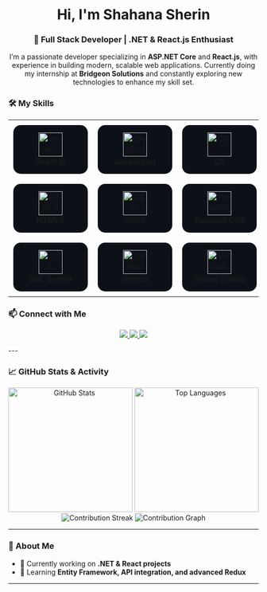 <h1 align="center"> Hi, I'm Shahana Sherin</h1>
<h3 align="center">🚀 Full Stack Developer | .NET & React.js Enthusiast</h3>

<p align="center">
  I’m a passionate developer specializing in <b>ASP.NET Core</b> and <b>React.js</b>, with experience in building modern, scalable web applications.  
  Currently doing my internship at <b>Bridgeon Solutions</b> and constantly exploring new technologies to enhance my skill set.
</p>

### 🛠️ My Skills

<table align="center">
  <tr>
    <td align="center" style="padding:10px;">
      <div style="background:#0d1117; border-radius:15px; padding:15px; width:120px;">
        <img src="https://cdn.jsdelivr.net/gh/devicons/devicon/icons/react/react-original.svg" width="48" height="48" alt="React" /><br/>
        <b>React.js</b>
      </div>
    </td>
    <td align="center" style="padding:10px;">
      <div style="background:#0d1117; border-radius:15px; padding:15px; width:120px;">
        <img src="https://cdn.jsdelivr.net/gh/devicons/devicon/icons/javascript/javascript-original.svg" width="48" height="48" alt="JavaScript" /><br/>
        <b>JavaScript</b>
      </div>
    </td>
    <td align="center" style="padding:10px;">
      <div style="background:#0d1117; border-radius:15px; padding:15px; width:120px;">
        <img src="https://cdn.jsdelivr.net/gh/devicons/devicon/icons/csharp/csharp-original.svg" width="48" height="48" alt="C#" /><br/>
        <b>C#</b>
      </div>
    </td>
    <td align="center" style="padding:10px;">
      <div style="background:#0d1117; border-radius:15px; padding:15px; width:120px;">
        <img src="https://cdn.jsdelivr.net/gh/devicons/devicon/icons/dotnetcore/dotnetcore-original.svg" width="48" height="48" alt=".NET Core" /><br/>
        <b>.NET Core</b>
      </div>
    </td>
  </tr>

  <tr>
    <td align="center" style="padding:10px;">
      <div style="background:#0d1117; border-radius:15px; padding:15px; width:120px;">
        <img src="https://cdn.jsdelivr.net/gh/devicons/devicon/icons/html5/html5-original.svg" width="48" height="48" alt="HTML5" /><br/>
        <b>HTML5</b>
      </div>
    </td>
    <td align="center" style="padding:10px;">
      <div style="background:#0d1117; border-radius:15px; padding:15px; width:120px;">
        <img src="https://cdn.jsdelivr.net/gh/devicons/devicon/icons/css3/css3-original.svg" width="48" height="48" alt="CSS3" /><br/>
        <b>CSS3</b>
      </div>
    </td>
    <td align="center" style="padding:10px;">
      <div style="background:#0d1117; border-radius:15px; padding:15px; width:120px;">
        <img src="https://cdn.jsdelivr.net/gh/devicons/devicon/icons/tailwindcss/tailwindcss-original.svg" width="48" height="48" alt="Tailwind CSS" /><br/>
        <b>Tailwind CSS</b>
      </div>
    </td>
    <td align="center" style="padding:10px;">
      <div style="background:#0d1117; border-radius:15px; padding:15px; width:120px;">
        <img src="https://cdn.jsdelivr.net/gh/devicons/devicon/icons/redux/redux-original.svg" width="48" height="48" alt="Redux" /><br/>
        <b>Redux</b>
      </div>
    </td>
  </tr>

  <tr>
    <td align="center" style="padding:10px;">
      <div style="background:#0d1117; border-radius:15px; padding:15px; width:120px;">
        <img src="https://cdn.jsdelivr.net/gh/devicons/devicon/icons/microsoftsqlserver/microsoftsqlserver-plain.svg" width="48" height="48" alt="SQL Server" /><br/>
        <b>SQL Server</b>
      </div>
    </td>
    <td align="center" style="padding:10px;">
      <div style="background:#0d1117; border-radius:15px; padding:15px; width:120px;">
        <img src="https://cdn.jsdelivr.net/gh/devicons/devicon/icons/github/github-original.svg" width="48" height="48" alt="GitHub" /><br/>
        <b>GitHub</b>
      </div>
    </td>
    <td align="center" style="padding:10px;">
      <div style="background:#0d1117; border-radius:15px; padding:15px; width:120px;">
        <img src="https://cdn.jsdelivr.net/gh/devicons/devicon/icons/visualstudio/visualstudio-plain.svg" width="48" height="48" alt="Visual Studio" /><br/>
        <b>Visual Studio</b>
      </div>
    </td>
    <td align="center" style="padding:10px;">
      <div style="background:#0d1117; border-radius:15px; padding:15px; width:120px;">
        <img src="https://cdn.jsdelivr.net/gh/devicons/devicon/icons/vscode/vscode-original.svg" width="48" height="48" alt="VS Code" /><br/>
        <b>VS Code</b>
      </div>
    </td>
  </tr>
</table>





### 📫 Connect with Me

<p align="center">
  <a href="https://www.linkedin.com/in/shahana-sherin-vp-589635384" target="_blank">
    <img src="https://img.shields.io/badge/LinkedIn-0A66C2?style=for-the-badge&logo=linkedin&logoColor=white" />
  </a>
  <a href="mailto:shahanavakkarath@gmail.com">
    <img src="https://img.shields.io/badge/Gmail-D14836?style=for-the-badge&logo=gmail&logoColor=white" />
  </a>
  <a href="https://github.com/shahana163sherin" target="_blank">
    <img src="https://img.shields.io/badge/GitHub-100000?style=for-the-badge&logo=github&logoColor=white" />
  </a>
</p>
---



### 📈 GitHub Stats & Activity

<div align="center" gap="50px">
  
  <img src="https://github-readme-stats.vercel.app/api?username=shahana163sherin&show_icons=true&theme=react-dark" alt="GitHub Stats" height="250" />
  
  <!-- Most Used Languages -->
  <img src="https://github-readme-stats.vercel.app/api/top-langs/?username=shahana163sherin&layout=compact&theme=react-dark" alt="Top Languages" height="250" />

  <!-- Contribution Streak -->
  <img src="https://streak-stats.demolab.com?user=shahana163sherin&theme=react-dark&hide_border=true" alt="Contribution Streak" />

  <!-- Contribution Graph -->
  <img src="https://github-readme-activity-graph.vercel.app/graph?username=shahana163sherin&theme=react-dark&hide_border=true&area=true" alt="Contribution Graph" />
</div>


---

### 🌱 About Me
- 🔭 Currently working on **.NET & React projects**
- 🌱 Learning **Entity Framework, API integration, and advanced Redux**


---



